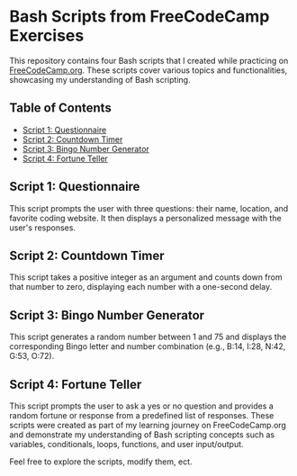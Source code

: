 # Bash Scripts from FreeCodeCamp Exercises

This repository contains four Bash scripts that I created while practicing on [FreeCodeCamp.org](https://www.freecodecamp.org/). These scripts cover various topics and functionalities, showcasing my understanding of Bash scripting.

## Table of Contents

- [Script 1: Questionnaire](#script-1-questionnaire)
- [Script 2: Countdown Timer](#script-2-countdown-timer)
- [Script 3: Bingo Number Generator](#script-3-bingo-number-generator)
- [Script 4: Fortune Teller](#script-4-fortune-teller)

## Script 1: Questionnaire

This script prompts the user with three questions: their name, location, and favorite coding website. It then displays a personalized message with the user's responses.


## Script 2: Countdown Timer
This script takes a positive integer as an argument and counts down from that number to zero, displaying each number with a one-second delay.

## Script 3: Bingo Number Generator
This script generates a random number between 1 and 75 and displays the corresponding Bingo letter and number combination (e.g., B:14, I:28, N:42, G:53, O:72).

## Script 4: Fortune Teller
This script prompts the user to ask a yes or no question and provides a random fortune or response from a predefined list of responses.
These scripts were created as part of my learning journey on FreeCodeCamp.org and demonstrate my understanding of Bash scripting concepts such as variables, conditionals, loops, functions, and user input/output.

Feel free to explore the scripts, modify them, ect.


